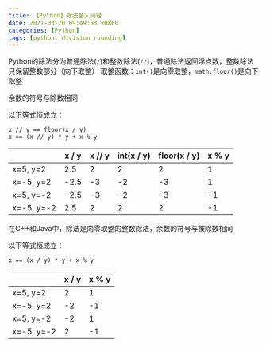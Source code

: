 ```yaml
---
title: 【Python】除法舍入问题
date: 2021-03-20 09:49:53 +0800
categories: [Python]
tags: [python, division rounding]
---
```

Python的除法分为普通除法(`/`)和整数除法(`//`)，普通除法返回浮点数，整数除法只保留整数部分（向下取整）
取整函数：`int()`是向零取整，`math.floor()`是向下取整

余数的符号与除数相同

以下等式恒成立：

```
x // y == floor(x / y)
x == (x // y) * y + x % y
```

| | x / y | x // y | int(x / y) | floor(x / y) | x % y |
| --- | --- | --- | --- | --- | --- |
| x=5, y=2 | 2.5 | 2 | 2 | 2 | 1 |
| x=-5, y=2 | -2.5 | -3 | -2 | -3 | 1 |
| x=5, y=-2 | -2.5 | -3 | -2 | -3 | -1 |
| x=-5, y=-2 | 2.5 | 2 | 2 | 2 | -1 |

在C++和Java中，除法是向零取整的整数除法，余数的符号与被除数相同

以下等式恒成立：

```
x == (x / y) * y + x % y
```

| | x / y | x % y |
| --- | --- | --- |
| x=5, y=2 | 2 | 1 |
| x=-5, y=2 | -2 | -1 |
| x=5, y=-2 | -2 | 1 |
| x=-5, y=-2 | 2 | -1 |
